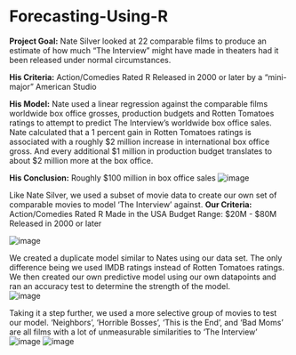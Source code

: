 # Forecasting-Using-R
**Project Goal:**
Nate Silver looked at 22 comparable films to produce an estimate of how much “The Interview” might have made in theaters had it been released under normal circumstances. 

**His Criteria:** 
Action/Comedies 
Rated R
Released in 2000 or later by a “mini-major” American Studio

**His Model:** 
Nate used a linear regression against the comparable films worldwide box office grosses, production budgets and Rotten Tomatoes ratings to attempt to predict The Interview’s worldwide box office sales. Nate calculated that a 1 percent gain in Rotten Tomatoes ratings is associated with a roughly $2 million increase in international box office gross. And every additional $1 million in production budget translates to about $2 million more at the box office.

**His Conclusion:** Roughly $100 million in box office sales
![image](https://user-images.githubusercontent.com/24640491/148225621-c6bbb3ad-7559-43be-8676-acd7ff327f7d.png)

Like Nate Silver, we used a subset of movie data to create our own set of comparable movies to model ‘The Interview’ against. 
**Our Criteria:** 
Action/Comedies 
Rated R
Made in the USA
Budget Range: $20M - $80M
Released in 2000 or later

![image](https://user-images.githubusercontent.com/24640491/148225689-ee8c12ce-8efe-42c4-93f5-1aca5f933893.png)

We created a duplicate model similar to Nates using our data set. The only difference being we used IMDB ratings instead of Rotten Tomatoes ratings. We then created our own predictive model using our own datapoints and ran an accuracy test to determine the strength of the model.  
![image](https://user-images.githubusercontent.com/24640491/148225714-967f2a8e-6f72-42be-95c6-89fe960920f6.png)

Taking it a step further, we used a more selective group of movies to test our model. ‘Neighbors’, ‘Horrible Bosses’, ‘This is the End’, and ‘Bad Moms’ are all films with a lot of unmeasurable similarities to ‘The Interview’
![image](https://user-images.githubusercontent.com/24640491/148225751-6dd93742-a36b-48be-a1a5-23c3f0fdbf38.png)
![image](https://user-images.githubusercontent.com/24640491/148225774-3de39835-bf7f-4e55-8d81-57a0b08d79a5.png)
